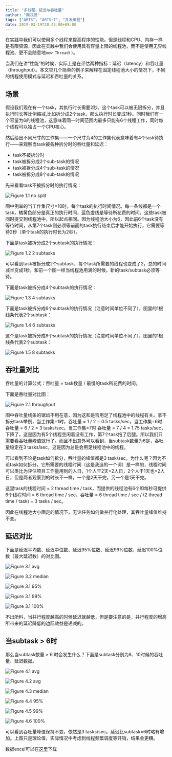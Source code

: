 ```yaml
---
title: "多线程、延迟与吞吐量"
author: "颇忒脱"
tags: ["ARTS", "ARTS-T", "并发编程"]
date: 2019-03-19T20:45:00+08:00
---
```


<!--more-->

在实践中我们可以使用多个线程来提高程序的性能。但是线程和CPU、内存一样是有限资源，因此在实践中我们会使用具有容量上限的线程池，而不是使用无界线程池、更不会随意地`new Thread()`。

当我们在讲“性能”的时候，实际上是在评估两种指标：延迟（latency）和吞吐量（throughput）。本文举几个简单的例子来解释在固定线程池大小的情况下，不同的线程使用模式与延迟和吞吐量的关系。

## 场景

假设我们现在有一个task，其执行时长需要2秒。这个task可以被无限拆分，并且执行时长等比例缩减,比如拆分成2个task，那么执行时长变成1秒。同时我们有一个容量为6的线程池，这意味着同一时间范围内最多只能有6个线程工作，同时每个线程可以独占一个CPU核心。

然后给出不同尺寸的工作集——一个尺寸为4的工作集代表意味着有4个task待执行——来观察当task被各种拆分时的吞吐量和延迟：

* task不被拆分时
* task被拆分成2个sub-task的情况
* task被拆分成4个sub-task的情况
* task被拆分成8个sub-task的情况

先来看看task不被拆分时的执行情况：

![Figure 1.1 no split](no-split.png)

图中例举的当工作集尺寸=10时，每个task的执行时间情况。每一条线都是一个task，橘黄色部分是真正的执行时间，蓝色虚线是等待所花费的时间。这些task被同时提交到线程池中，所以起点相同。因为线程池大小为6，因此前6个task没有等待时间，从第7个task则必须等前面的task执行结束后才能开始执行，它需要等待2秒（单个task的执行时长为2秒）。

下面是task被拆分成2个subtask的执行情况：

![Figure 1.2 2 subtasks](2-subtasks.png)

可以看到task被拆分成2个subtask，每个task所需要的线程也变成了2，总的时间减半变成1秒。和前一个图一样当线程池用满的时候，新的task/subtask必须等待。

下面是task被拆分成4个subtask的执行情况：

![Figure 1.3 4 subtasks](4-subtasks.png)

下面是task被拆分成6个subtask的执行情况（注意时间单位不同了），图里的1根线条代表2个subtask：

![Figure 1.4 6 subtasks](6-subtasks.png)

这个是task被拆分成8个subtask的执行情况（注意时间单位不同了），图里的1根线条代表2个subtask：

![Figure 1.5 8 subtasks](8-subtasks.png)

## 吞吐量对比

吞吐量的计算公式：吞吐量 = task数量 / 最慢的task所花费的时间。

下面是吞吐量对比图：

![Figure 2.1 throughput](compare-throughput.png)

图中吞吐量线条的锯齿不用在意，因为这和是否用足了线程池中的线程有关。拿不拆分task举例，当工作集=1时，吞吐量 = 1 / 2 = 0.5 tasks/sec，当工作集=6时 吞吐量 = 6 / 2 = 3 tasks/sec。当工作集=7时 吞吐量 = 7 / 4 = 1.75 tasks/sec，下降了，这是因为有5个线程空闲着没有工作，第7个task拖了后腿。所以我们只需要看吞吐量峰值就行了。而且不出意外可以看到，当subtask数量为6是，吞吐量稳定在3 tasks/sec，这是因为总是会用足线程池中的线程。

可以看到不论是task如何拆分，吞吐量的峰值都是3 task/sec。为什么呢？因为不论task如何拆分，它所需要的线程时间（这是我造的一个词）是一样的，线程时间可以类比为评估项目工作量用到的人日，1个人干2天=2人日，2个人干1天也=2人日，但是两者观察到的时长不一样，一个是2天干完，另一个是1天干完。

这里task的线程时间 = 2 thread time / task，而提供的线程池有6个即每秒可提供6个线程时间 = 6 thread time / sec，吞吐量 = 6 thread time / sec / (2 thread time / task) = 3 tasks / sec。

因此在线程池大小固定的情况下，无论任务如何做并行化处理，其吞吐量峰值维持不变。

## 延迟对比

下面是延迟平均数、延迟中位数、延迟95%位数、延迟99%位数、延迟100%位数（最大延迟数）的对比图。

![Figure 3.1 avg](compare-avg-latency.png)

![Figure 3.2 median](compare-median-latency.png)

![Figure 3.1 95%](compare-p95-latency.png)

![Figure 3.1 99%](compare-p99-latency.png)

![Figure 3.1 100%](compare-p100-latency.png)

不出所料，当并行程度越高的时候延迟就越低，但是要注意的是，并行程度的增高所带来的延迟降低的边际效益是递减的。

## 当subtask > 6时

那么当subtask数量 > 6 时会发生什么？下面是subtask分别为8、10时候的吞吐量、延迟数据。

![Figure 4.1 avg](over-throughput.png)

![Figure 4.2 avg](over-avg-latency.png)

![Figure 4.3 median](over-median-latency.png)

![Figure 4.4 95%](over-p95-latency.png)

![Figure 4.5 99%](over-p99-latency.png)

![Figure 4.6 100%](over-p100-latency.png)

可以看到吞吐量峰值保持不变，依然是3 tasks/sec。延迟比subtask=6时略有增加。上图只是理论值，实际情况中考虑到线程频繁调度等开销，结果会更糟。


数据excel可以在[这里](data.xlsx)下载